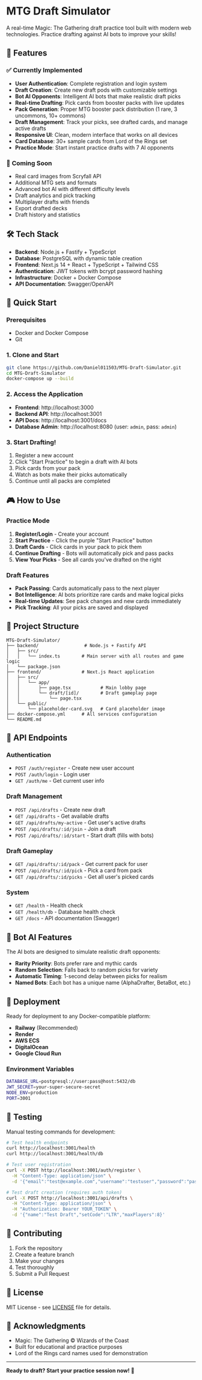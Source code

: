 # MTG Draft Simulator

A real-time Magic: The Gathering draft practice tool built with modern web technologies. Practice drafting against AI bots to improve your skills!

## 🎯 Features

### ✅ **Currently Implemented**
- **User Authentication**: Complete registration and login system
- **Draft Creation**: Create new draft pods with customizable settings
- **Bot AI Opponents**: Intelligent AI bots that make realistic draft picks
- **Real-time Drafting**: Pick cards from booster packs with live updates
- **Pack Generation**: Proper MTG booster pack distribution (1 rare, 3 uncommons, 10+ commons)
- **Draft Management**: Track your picks, see drafted cards, and manage active drafts
- **Responsive UI**: Clean, modern interface that works on all devices
- **Card Database**: 30+ sample cards from Lord of the Rings set
- **Practice Mode**: Start instant practice drafts with 7 AI opponents

### 🚧 **Coming Soon**
- Real card images from Scryfall API
- Additional MTG sets and formats
- Advanced bot AI with different difficulty levels
- Draft analytics and pick tracking
- Multiplayer drafts with friends
- Export drafted decks
- Draft history and statistics

## 🛠️ Tech Stack

- **Backend**: Node.js + Fastify + TypeScript
- **Database**: PostgreSQL with dynamic table creation
- **Frontend**: Next.js 14 + React + TypeScript + Tailwind CSS
- **Authentication**: JWT tokens with bcrypt password hashing
- **Infrastructure**: Docker + Docker Compose
- **API Documentation**: Swagger/OpenAPI

## 🚀 Quick Start

### Prerequisites

- Docker and Docker Compose
- Git

### 1. Clone and Start

```bash
git clone https://github.com/Daniel011503/MTG-Draft-Simulator.git
cd MTG-Draft-Simulator
docker-compose up --build
```

### 2. Access the Application

- **Frontend**: http://localhost:3000
- **Backend API**: http://localhost:3001
- **API Docs**: http://localhost:3001/docs
- **Database Admin**: http://localhost:8080 (user: `admin`, pass: `admin`)

### 3. Start Drafting!

1. Register a new account
2. Click "Start Practice" to begin a draft with AI bots
3. Pick cards from your pack
4. Watch as bots make their picks automatically
5. Continue until all packs are completed

## 🎮 How to Use

### Practice Mode
1. **Register/Login** - Create your account
2. **Start Practice** - Click the purple "Start Practice" button
3. **Draft Cards** - Click cards in your pack to pick them
4. **Continue Drafting** - Bots will automatically pick and pass packs
5. **View Your Picks** - See all cards you've drafted on the right

### Draft Features
- **Pack Passing**: Cards automatically pass to the next player
- **Bot Intelligence**: AI bots prioritize rare cards and make logical picks
- **Real-time Updates**: See pack changes and new cards immediately
- **Pick Tracking**: All your picks are saved and displayed

## 📁 Project Structure

```
MTG-Draft-Simulator/
├── backend/                 # Node.js + Fastify API
│   ├── src/
│   │   └── index.ts        # Main server with all routes and game logic
│   └── package.json
├── frontend/               # Next.js React application
│   ├── src/
│   │   └── app/
│   │       ├── page.tsx           # Main lobby page
│   │       └── draft/[id]/        # Draft gameplay page
│   │           └── page.tsx
│   └── public/
│       └── placeholder-card.svg   # Card placeholder image
├── docker-compose.yml      # All services configuration
└── README.md
```

## 🔧 API Endpoints

### Authentication
- `POST /auth/register` - Create new user account
- `POST /auth/login` - Login user
- `GET /auth/me` - Get current user info

### Draft Management
- `POST /api/drafts` - Create new draft
- `GET /api/drafts` - Get available drafts
- `GET /api/drafts/my-active` - Get user's active drafts
- `POST /api/drafts/:id/join` - Join a draft
- `POST /api/drafts/:id/start` - Start draft (fills with bots)

### Draft Gameplay
- `GET /api/drafts/:id/pack` - Get current pack for user
- `POST /api/drafts/:id/pick` - Pick a card from pack
- `GET /api/drafts/:id/picks` - Get all user's picked cards

### System
- `GET /health` - Health check
- `GET /health/db` - Database health check
- `GET /docs` - API documentation (Swagger)

## 🤖 Bot AI Features

The AI bots are designed to simulate realistic draft opponents:

- **Rarity Priority**: Bots prefer rare and mythic cards
- **Random Selection**: Falls back to random picks for variety
- **Automatic Timing**: 1-second delay between picks for realism
- **Named Bots**: Each bot has a unique name (AlphaDrafter, BetaBot, etc.)

## 🚀 Deployment

Ready for deployment to any Docker-compatible platform:

- **Railway** (Recommended)
- **Render**
- **AWS ECS**
- **DigitalOcean**
- **Google Cloud Run**

### Environment Variables
```bash
DATABASE_URL=postgresql://user:pass@host:5432/db
JWT_SECRET=your-super-secure-secret
NODE_ENV=production
PORT=3001
```

## 🧪 Testing

Manual testing commands for development:

```bash
# Test health endpoints
curl http://localhost:3001/health
curl http://localhost:3001/health/db

# Test user registration
curl -X POST http://localhost:3001/auth/register \
  -H "Content-Type: application/json" \
  -d '{"email":"test@example.com","username":"testuser","password":"password123"}'

# Test draft creation (requires auth token)
curl -X POST http://localhost:3001/api/drafts \
  -H "Content-Type: application/json" \
  -H "Authorization: Bearer YOUR_TOKEN" \
  -d '{"name":"Test Draft","setCode":"LTR","maxPlayers":8}'
```

## 🤝 Contributing

1. Fork the repository
2. Create a feature branch
3. Make your changes
4. Test thoroughly
5. Submit a Pull Request

## 📜 License

MIT License - see [LICENSE](LICENSE) file for details.

## 🙏 Acknowledgments

- Magic: The Gathering © Wizards of the Coast
- Built for educational and practice purposes
- Lord of the Rings card names used for demonstration

---

**Ready to draft? Start your practice session now!** 🎉
